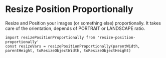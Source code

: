 # Resize Position Proportionally
<p>Resize and Position your images (or something else) proportionally. It takes care of the orientation, depends of PORTRAIT or LANDSCAPE ratio.</p>

```
import resizePositionProportionally from 'resize-position-proportionally'
const resizeVars = resizePositionProportionally(parentWidth, parentHeight, toResizeObjectWidth, toResizeObjectHeight)
```

